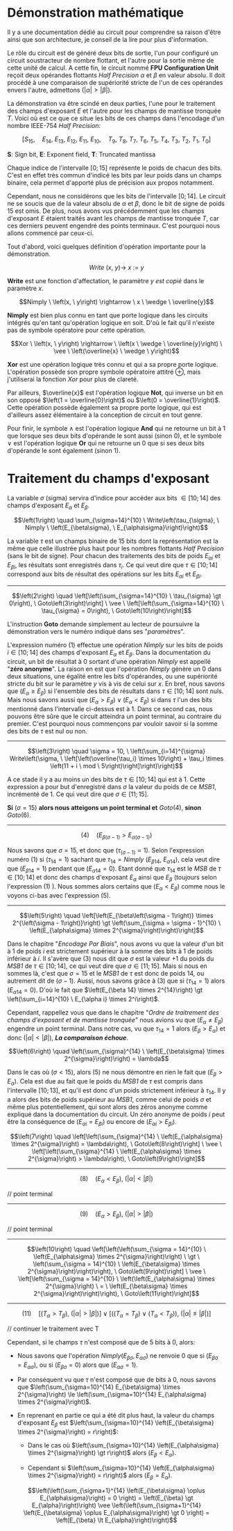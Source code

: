 # Démonstration mathématique

Il y a une documentation dédié au circuit pour comprendre sa raison d'être ainsi que son architecture, je conseil de la lire pour plus d'information.

Le rôle du circuit est de généré deux bits de sortie, l'un pour configuré un circuit soustracteur de nombre flottant, et l'autre pour la sortie même de cette unité de calcul.
A cette fin, le circuit nommé __FPU Configuration Unit__ reçoit deux opérandes flottants _Half Precision_ $\alpha$ et $\beta$ en valeur absolu.
Il doit procédé à une comparaison de supériorité stricte de l'un de ces opérandes envers l'autre, admettons $\left(\vert \alpha \vert \gt \vert \beta \vert\right)$.

La démonstration va être scindé en deux parties, l'une pour le traitement des champs d'exposant $E$ et l'autre pour les champs de mantisse tronquée $T$.
Voici où est ce que ce situe les bits de ces champs dans l'encodage d'un nombre IEEE-754 _Half Precision_:

$$\left[S_{15}, \quad E_{14}, \ E_{13}, \ E_{12}, \ E_{11}, \ E_{10}, \quad T_9, \ T_8, \ T_7, \ T_6, \ T_5, \ T_4, \ T_3, \ T_2, \ T_1, \ T_0\right]$$

__S__: Sign bit, __E__: Exponent field, __T__: Truncated mantissa

Chaque indice de l'intervalle $\left[0;15\right]$ représente le poids de chacun des bits.
C'est en effet très commun d'indicé les bits par leur poids dans un champs binaire, cela permet d'apporté plus de précision aux propos notamment.

Cependant, nous ne considérons que les bits de l'intervalle $\left[0;14\right]$.
Le circuit ne se soucis que de la valeur absolu de $\alpha$ et $\beta$, donc le bit de signe de poids $15$ est omis.
De plus, nous avons vus précédemment que les champs d'exposant $E$ étaient traités avant les champs de mantisse tronquée $T$, car ces derniers peuvent engendré des points terminaux.
C'est pourquoi nous allons commencé par ceux-ci.

Tout d'abord, voici quelques définition d'opération importante pour la démonstration.

$$Write \ \left(x, \ y\right) \rightarrow \ x \ := \ y$$

__Write__ est une fonction d'affectation, le paramètre $y$ _est copié_ dans le paramètre $x$.

$$Nimply \ \left(x, \ y\right) \rightarrow \ x \ \wedge \ \overline{y}$$

__Nimply__ est bien plus connu en tant que porte logique dans les circuits intégrés qu'en tant qu'opération logique en soit.
D'où le fait qu'il n'existe pas de symbole opératoire pour cette opération.

$$Xor \ \left(x, \ y\right) \rightarrow \ \left(x \ \wedge \ \overline{y}\right) \ \vee \ \left(\overline{x} \ \wedge \ y\right)$$

__Xor__ est une opération logique très connu et qui a sa propre porte logique.
L'opération possède son propre symbole opératoire attitré $\oplus$, mais j'utiliserai la fonction $Xor$ pour plus de clareté.

Par ailleurs, $\overline{x}$ est l'opération logique __Not__, qui inverse un bit en son opposé $\left(1 = \overline{0}\right)$ ou $\left(0 = \overline{1}\right)$.
Cette opération possède également sa propre porte logique, qui est d'ailleurs assez élémentaire à la conception de circuit en tout genre.

Pour finir, le symbole $\wedge$ est l'opération logique __And__ qui ne retourne un bit à $1$ que lorsque ses deux bits d'opérande le sont aussi (sinon $0$), et le symbole $\vee$ est l'opération logique __Or__ qui ne retourne un $0$ que si ses deux bits d'opérande le sont également (sinon $1$).

# Traitement du champs d'exposant

La variable $\sigma$ (sigma) servira d'indice pour accéder aux bits $\in \left[10;14\right]$ des champs d'exposant $E_{\alpha}$ et $E_{\beta}$.

$$\left(1\right) \quad \sum_{\sigma=14}^{10} \ Write\left(\tau_{\sigma}, \ Nimply \ \left(E_{\beta\sigma}, \ E_{\alpha\sigma}\right)\right)$$

La variable $\tau$ est un champs binaire de $15$ bits dont la représentation est la même que celle illustrée plus haut pour les nombres flottants _Half Precision_ (sans le bit de signe).
Pour chacun des traitements des bits de poids $E_{\alpha i}$ et $E_{\beta i}$, les résultats sont enregistrés dans $\tau_i$.
Ce qui veut dire que $\tau \in \left[10;14\right]$ correspond aux bits de résultat des opérations sur les bits $E_{\alpha i}$ et $E_{\beta i}$.

-- -

$$\left(2\right) \quad \left[\left(\sum_{\sigma=14}^{10} \ \tau_{\sigma} \gt 0\right), \ Goto\left(3\right)\right] \ \vee \ \left[\left(\sum_{\sigma=14}^{10} \ \tau_{\sigma} = 0\right), \ Goto\left(10\right)\right]$$

L'instruction __Goto__ demande simplement au lecteur de poursuivre la démonstration vers le numéro indiqué dans ses "_paramètres_".

L'expression numéro $\left(1\right)$ effectue une opération $Nimply$ sur les bits de poids $i \in \left[10;14\right]$ des champs d'exposant $E_{\alpha}$ et $E_{\beta}$.
Dans la documentation du circuit, un bit de résultat à $0$ sortant d'une opération $Nimply$ est appellé "__zéro anonyme__".
La raison en est que l'opération $Nimply$ génère un $0$ dans deux situations, une égalité entre les bits d'opérandes, ou une supériorité stricte du bit sur le paramètre $y$ vis à vis de celui sur $x$.
En bref, nous savons que $\left(E_{\alpha} \ge E_{\beta}\right)$ si l'ensemble des bits de résultats dans $\tau \in \left[10;14\right]$ sont nuls.
Mais nous savons aussi que $\left(E_{\alpha} \gt E_{\beta}\right) \vee \left(E_{\alpha} \lt E_{\beta}\right)$ si dans $\tau$ l'un des bits mentionné dans l'intervalle ci-dessus est à $1$.
Dans ce second cas, nous pouvons être sûre que le circuit atteindra un point terminal, au contraire du premier.
C'est pourquoi nous commençons par vouloir savoir si la somme des bits de $\tau$ est nul ou non.

-- -

$$\left(3\right) \quad \sigma = 10, \ \left(\sum_{i=14}^{\sigma} Write\left(\sigma, \ \left[\left(\overline{\tau_i} \times 10\right) + \tau_i \times \left(11 + i \ mod \ 5\right)\right]\right)\right)$$

A ce stade il y a au moins un des bits de $\tau \in \left[10;14\right]$ qui est à $1$.
Cette expression a pour but d'enregistré dans $\sigma$ la valeur du poids de ce _MSB1_, incrémenté de $1$.
Ce qui veut dire que $\sigma \in \left[11;15\right]$.

 __Si__ $\left(\sigma = 15\right)$ __alors nous atteigons un point terminal et__ $Goto\left(4\right)$, __sinon__ $Goto\left(6\right)$.

-- -

$$\left(4\right) \quad \left(E_{\beta\left(\sigma - 1\right)} \gt E_{\alpha\left(\sigma - 1\right)}\right)$$

Nous savons que $\sigma = 15$, et donc que $\left(\tau_{\left(\sigma - 1\right)} = 1\right)$.
Selon l'expression numéro $\left(1\right)$ si $\left(\tau_{14} = 1\right)$ sachant que $\tau_{14} = Nimply \ \left(E_{\beta 14}, \ E_{\alpha 14}\right)$, cela veut dire que $\left(E_{\beta 14} = 1\right)$ pendant que $\left(E_{\alpha 14} = 0\right)$.
Etant donné que $\tau_{14}$ est le _MSB_ de $\tau \in \left[10;14\right]$ et donc des champs d'exposant $E_{\alpha}$ ainsi que $E_{\beta}$ (toujours selon l'expression $\left(1\right)$ ).
Nous sommes alors certains que $\left(E_{\alpha} \lt E_{\beta}\right)$ comme nous le voyons ci-bas avec l'expression $\left(5\right)$.

-- -

$$\left(5\right) \quad \left[\left(E_{\beta\left(\sigma - 1\right)} \times 2^{\left(\sigma - 1\right)}\right) \gt \left(\sum_{\sigma = \sigma - 1}^{10} \ \left(E_{\alpha\sigma} \times 2^{\sigma}\right)\right)\right]$$

Dans le chapitre "_Encodage Par Biais_", nous avons vu que la valeur d'un bit à $1$ de poids $i$ est strictement supérieur à la somme des bits à $1$ de poids inférieur à $i$.
Il s'avère que $\left(3\right)$ nous dit que $\sigma$ est la valeur $+ 1$ du poids du _MSB1_ de $\tau \in \left[10;14\right]$, ce qui veut dire que $\sigma \in \left[11;15\right]$.
Mais si nous en sommes là, c'est que $\sigma = 15$ et le _MSB1_ de $\tau$ est donc de poids $14$, ou autrement dit de $\left(\sigma - 1\right)$.
Aussi, nous savons grâce à $\left(3\right)$ que si $\left(\tau_{14} = 1\right)$ alors $\left(E_{\alpha 14} = 0\right)$.
D'où le fait que $\left(E_{\beta 14} \times 2^{14}\right) \gt \left(\sum_{i=14}^{10} \ E_{\alpha i} \times 2^i\right)$.

Cependant, rappellez vous que dans le chapitre "_Ordre de traitrement des champs d'exposant et de mantisse tronquée_" nous avions vu que $\left(E_{\alpha} \neq E_{\beta}\right)$ engendre un point terminal.
Dans notre cas, vu que $\tau_{14} = 1$ alors $\left(E_{\beta} \gt E_{\alpha}\right)$ et donc $\left(\vert \alpha \vert \lt \vert \beta \vert\right)$, ___La comparaison échoue___.

$$\left(6\right) \quad \left(\sum_{\sigma}^{14} \ \left(E_{\beta\sigma} \times 2^{\sigma}\right)\right) = \lambda$$

Dans le cas où $\left(\sigma \lt 15\right)$, alors $\left(5\right)$ ne nous démontre en rien le fait que $\left(E_{\beta} \gt E_{\alpha}\right)$.
Cela est due au fait que le poids du _MSB1_ de $\tau$ est compris dans l'intervalle $\left[10;13\right]$, et qu'il est donc d'un poids strictement inférieur à $\tau_{14}$.
Il y a alors des bits de poids supérieur au _MSB1_, comme celui de poids $\sigma$ et même plus potentiellement, qui sont alors des zéros anonyme comme expliqué dans la documentation du circuit.
Un zéro anonyme de poids $i$ peut être la conséquence de $\left(E_{\alpha i} = E_{\beta i}\right)$ ou encore de $\left(E_{\alpha i} \gt E_{\beta i}\right)$.

$$\left(7\right) \quad \left[\left(\sum_{\sigma}^{14} \ \left(E_{\alpha\sigma} \times 2^{\sigma}\right) = \lambda\right), \ Goto\left(8\right)\right] \ \vee \ \left[\left(\sum_{\sigma}^{14} \ \left(E_{\alpha\sigma} \times 2^{\sigma}\right) > \lambda\right), \ Goto\left(9\right)\right]$$

-- -

$$\left(8\right) \quad \left(E_{\alpha} \lt E_{\beta}\right), \ \left(\vert \alpha \vert \lt \vert \beta \vert\right)$$

// point terminal

-- -

$$\left(9\right) \quad \left(E_{\alpha} \gt E_{\beta}\right), \ \left(\vert \alpha \vert \gt \vert \beta \vert\right)$$

// point terminal

-- -

$$\left(10\right) \quad \left[\left(\left(\sum_{\sigma = 14}^{10} \ \left(E_{\alpha\sigma} \times 2^{\sigma}\right)\right) \ \gt \ \left(\sum_{\sigma = 14}^{10} \ \left(E_{\beta\sigma} \times 2^{\sigma}\right)\right)\right), \ Goto\left(9\right)\right] \ \vee \ \left[\left(\sum_{\sigma = 14}^{10} \ \left(\left(E_{\alpha\sigma} \times 2^{\sigma}\right) \ = \ \left(E_{\beta\sigma} \times 2^{\sigma}\right)\right)\right), \ Goto\left(11\right)\right]$$

-- -

$$\left(11\right) \quad \left[\left(T_{\alpha} \gt T_{\beta}\right), \ \left(\vert \alpha \vert \gt \vert \beta \vert\right)\right] \ \vee \ 
\left[\left(\left(T_{\alpha} = T_{\beta}\right) \ \vee \ \left(T_{\alpha} < T_{\beta}\right)\right), \ \left(\vert \alpha \vert \le \vert \beta \vert\right)\right]$$


// continuer le traitement avec T











Cependant, si le champs $\tau$ n'est composé que de $5$ bits à $0$, alors:

  - Nous savons que l'opération $Nimply\left(E_{\beta\sigma}, E_{\alpha\sigma}\right)$ ne renvoie $0$ que si $\left(E_{\beta\sigma} = E_{\alpha\sigma}\right)$, ou si $\left(E_{\beta\sigma} = 0\right)$ alors que $\left(E_{\alpha\sigma} = 1\right)$.

  - Par conséquent vu que $\tau$ n'est composé que de bits à $0$, nous savons que $\left(\sum_{\sigma=10}^{14} E_{\beta\sigma} \times 2^{\sigma}\right) \le \left(\sum_{\sigma=10}^{14} E_{\alpha\sigma} \times 2^{\sigma}\right)$.

  - En reprenant en partie ce qui a été dit plus haut, la valeur du champs d'exposant $E_{\beta}$ est $\left(\sum_{\sigma=10}^{14} \left(E_{\beta\sigma} \times 2^{\sigma}\right) = r\right)$:

    - Dans le cas où $\left(\sum_{\sigma=10}^{14} \left(E_{\alpha\sigma} \times 2^{\sigma}\right) \gt r\right)$ alors $\left(E_{\beta} \lt E_{\alpha}\right)$.

    - Cependant si $\left(\sum_{\sigma=10}^{14} \left(E_{\alpha\sigma} \times 2^{\sigma}\right) = r\right)$ alors $\left(E_{\beta} = E_{\alpha}\right)$.

$$\left(\left(\sum_{\sigma+1}^{14} \left(E_{\beta\sigma} \oplus E_{\alpha\sigma}\right) = 0 \right) = \left(E_{\beta} \gt E_{\alpha}\right)\right) \vee \left(\left(\sum_{\sigma+1}^{14} \left(E_{\beta\sigma} \oplus E_{\alpha\sigma}\right) \gt 0 \right) = \left(E_{\beta} \lt E_{\alpha}\right)\right)$$
